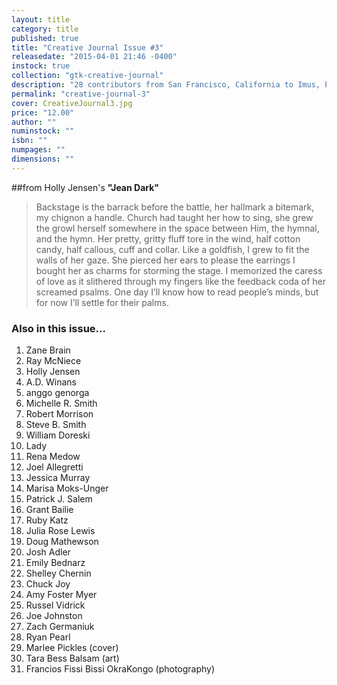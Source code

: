 ```yaml
---
layout: title
category: title
published: true
title: "Creative Journal Issue #3"
releasedate: "2015-04-01 21:46 -0400"
instock: true
collection: "gtk-creative-journal"
description: "28 contributors from San Francisco, California to Imus, Philippines"
permalink: "creative-journal-3"
cover: CreativeJournal3.jpg
price: "12.00"
author: ""
numinstock: ""
isbn: ""
numpages: ""
dimensions: ""
---
```





##from Holly Jensen's
**"Jean Dark"**


> 	Backstage is the barrack before the battle,
her hallmark a bitemark, my chignon a handle.
Church had taught her how to sing,
she grew the growl herself somewhere in the space
between Him, the hymnal, and the hymn.
Her pretty, gritty fluff tore in the wind,
half cotton candy, half callous, cuff and collar.
Like a goldfish, I grew to fit the walls of her gaze.
She pierced her ears to please the earrings I bought her 
as charms for storming the stage.
I memorized the caress of love as it slithered through 
my fingers like the feedback coda of her screamed psalms.
One day I’ll know how to read people’s minds,
but for now I’ll settle for their palms.

### Also in this issue...
1. Zane Brain
2. Ray McNiece
3. Holly Jensen
4. A.D. Winans
5. anggo genorga
6. Michelle R. Smith
7. Robert Morrison
8. Steve B. Smith
9. William Doreski
10. Lady
11. Rena Medow
12. Joel Allegretti
13. Jessica Murray
14. Marisa Moks-Unger
15. Patrick J. Salem
16. Grant Bailie
17. Ruby Katz
18. Julia Rose Lewis
19. Doug Mathewson
20. Josh Adler
21. Emily Bednarz
22. Shelley Chernin
23. Chuck Joy
24. Amy Foster Myer
25. Russel Vidrick
26. Joe Johnston
27. Zach Germaniuk
28. Ryan Pearl
29. Marlee Pickles (cover)
30. Tara Bess Balsam (art)
31. Francios Fissi Bissi OkraKongo (photography)
